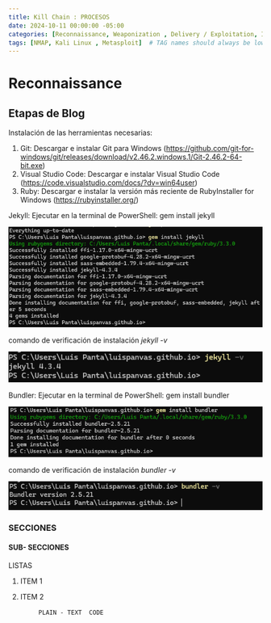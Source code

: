 ```yaml
---
title: Kill Chain : PROCESOS
date: 2024-10-11 00:00:00 -05:00
categories: [Reconnaissance, Weaponization , Delivery / Exploitation, Installation ,Actions on Object, Conclusions]
tags: [NMAP, Kali Linux , Metasploit]  # TAG names should always be lowercase
---
```


# Reconnaissance 

## Etapas de Blog
Instalación de las herramientas necesarias:
1. Git: Descargar e instalar Git para Windows (https://github.com/git-for-windows/git/releases/download/v2.46.2.windows.1/Git-2.46.2-64-bit.exe)
2. Visual Studio Code: Descargar e instalar Visual Studio Code (https://code.visualstudio.com/docs/?dv=win64user)
3. Ruby: Descargar e instalar la versión más reciente de RubyInstaller for Windows (https://rubyinstaller.org/)

Jekyll: Ejecutar en la terminal de PowerShell: gem install jekyll

![figura1](/assets/imagen/figura1.png)

comando de verificación de instalación *jekyll -v*

![figura2](/assets/imagen/figura2.png)

Bundler: Ejecutar en la terminal de PowerShell: gem install bundler

![figura3](/assets/imagen/figura3.png)

comando de verificación de instalación *bundler -v*

![figura4](/assets/imagen/figura4.png)


### SECCIONES

#### SUB- SECCIONES 


LISTAS


1. ITEM 1
2. ITEM 2

            PLAIN - TEXT  CODE 

